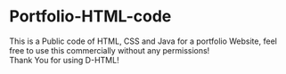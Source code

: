 # Portfolio-HTML-code
This is a Public code of HTML, CSS and Java for a portfolio Website, feel free to use this commercially without any permissions! <br>
Thank You for using D-HTML!
